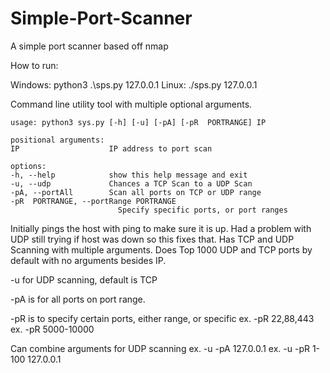 # Simple-Port-Scanner
A simple port scanner based off nmap

How to run:

Windows: python3 .\sps.py 127.0.0.1
Linux: ./sps.py 127.0.0.1

Command line utility tool with multiple optional arguments.

    usage: python3 sys.py [-h] [-u] [-pA] [-pR  PORTRANGE] IP     

    positional arguments:
    IP                    IP address to port scan

    options:
    -h, --help            show this help message and exit       
    -u, --udp             Chances a TCP Scan to a UDP Scan      
    -pA, --portAll        Scan all ports on TCP or UDP range    
    -pR  PORTRANGE, --portRange PORTRANGE
                            Specify specific ports, or port ranges

Initially pings the host with ping to make sure it is up. Had a 
problem with UDP still trying if host was down so this fixes that.
Has TCP and UDP Scanning with multiple arguments. Does Top 1000 UDP
and TCP ports by default with no arguments besides IP. 

-u for UDP scanning, default is TCP

-pA is for all ports on port range. 

-pR is to specify certain ports, either range, or specific
    ex. -pR 22,88,443
    ex. -pR 5000-10000

Can combine arguments for UDP scanning
    ex. -u -pA 127.0.0.1
    ex. -u -pR 1-100 127.0.0.1
